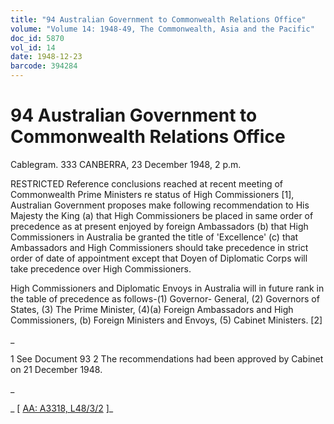 ```yaml
---
title: "94 Australian Government to Commonwealth Relations Office"
volume: "Volume 14: 1948-49, The Commonwealth, Asia and the Pacific"
doc_id: 5870
vol_id: 14
date: 1948-12-23
barcode: 394284
---
```


# 94 Australian Government to Commonwealth Relations Office

Cablegram. 333 CANBERRA, 23 December 1948, 2 p.m.

RESTRICTED Reference conclusions reached at recent meeting of Commonwealth Prime Ministers re status of High Commissioners [1], Australian Government proposes make following recommendation to His Majesty the King (a) that High Commissioners be placed in same order of precedence as at present enjoyed by foreign Ambassadors (b) that High Commissioners in Australia be granted the title of 'Excellence' (c) that Ambassadors and High Commissioners should take precedence in strict order of date of appointment except that Doyen of Diplomatic Corps will take precedence over High Commissioners.

High Commissioners and Diplomatic Envoys in Australia will in future rank in the table of precedence as follows-(1) Governor- General, (2) Governors of States, (3) The Prime Minister, (4)(a) Foreign Ambassadors and High Commissioners, (b) Foreign Ministers and Envoys, (5) Cabinet Ministers. [2]

_

1 See Document 93 2 The recommendations had been approved by Cabinet on 21 December 1948.

_

_ [ [AA: A3318, L48/3/2](http://www.naa.gov.au/cgi-bin/Search?O=I&Number=394284) ]_
